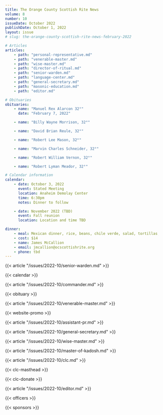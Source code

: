 ```yaml
---
title: The Orange County Scottish Rite News
volume: 8
number: 10
issueDate: October 2022
publishDate: October 1, 2022
layout: issue
# slug: the-orange-county-scottish-rite-news-february-2022

# Articles
articles:
    - path: "personal-representative.md"
    - path: "venerable-master.md"
    - path: "wise-master.md"
    - path: "director-of-ritual.md"
    - path: "senior-warden.md"
    - path: "language-center.md"
    - path: "general-secretary.md"
    - path: "masonic-education.md"
    - path: "editor.md"

# Obituaries
obituaries:
    - name: "Manuel Rex Alarcon 32°"
      date: "February 7, 2022"

    - name: "Billy Wayne Morrison, 32°"

    - name: "David Brian Reule, 32°"

    - name: "Robert Lee Mason, 32°"

    - name: "Marvin Charles Schneider, 32°"

    - name: "Robert William Vernon, 32°"

    - name: "Robert Lyman Meador, 32°"

# Calendar information
calendar:
    - date: October 3, 2022
      event: Stated Meeting
      location: Anaheim Demolay Center
      time: 6:30pm
      notes: Dinner to follow

    - date: November 2022 (TBD)
      event: Fall reunion
      location: Location and time TBD

dinner:
    - meal: Mexican dinner, rice, beans, chile verde, salad, tortillas, chips and salsa
    - cost: $14
    - name: James McCallion
    - email: jmcallion@ocscottishrite.org
    - phone: tbd
---
```


{{< article "/issues/2022-10/senior-warden.md" >}}

{{< calendar >}}

{{< article "/issues/2022-10/commander.md" >}}

{{< obituary >}}

{{< article "/issues/2022-10/venerable-master.md" >}}

{{< website-promo >}}

{{< article "/issues/2022-10/assistant-pr.md" >}}

{{< article "/issues/2022-10/general-secretary.md" >}}

{{< article "/issues/2022-10/wise-master.md" >}}

{{< article "/issues/2022-10/master-of-kadosh.md" >}}

{{< article "/issues/2022-10/clc.md" >}}

{{< clc-masthead >}}

{{< clc-donate >}}

{{< article "/issues/2022-10/editor.md" >}}

{{< officers >}}

{{< sponsors >}}




